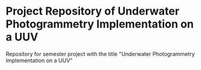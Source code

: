 # Project Repository of Underwater Photogrammetry Implementation on a UUV

Repository for semester project with the title "Underwater Photogrammetry Implementation on a UUV"
